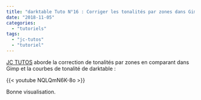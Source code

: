 ```yaml
---
title: "darktable Tuto N°16 : Corriger les tonalités par zones dans Gimp et darktable avec les courbes."
date: "2018-11-05"
categories: 
  - "tutoriels"
tags: 
  - "jc-tutos"
  - "tutoriel"
---
```


[JC TUTOS](https://www.youtube.com/channel/UChkmJoz4r375C6F2eym99YQ) aborde la correction de tonalités par zones en comparant dans Gimp et la courbes de tonalité de darktable :

{{< youtube NQLQmN6K-8o >}}

Bonne visualisation.
